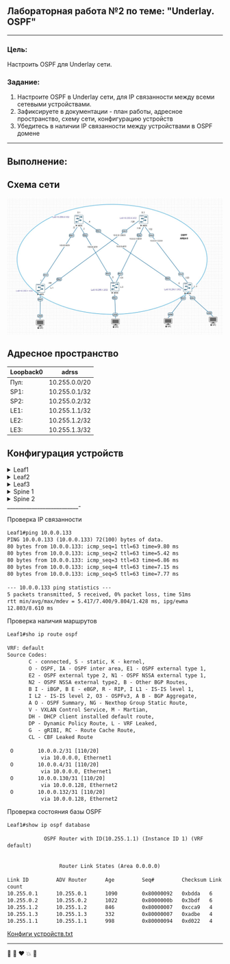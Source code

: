## Лабораторная работа №2 по теме: "Underlay. OSPF"
___
### Цель:
Настроить OSPF для Underlay сети.

### Задание:
1. Настроите OSPF в Underlay сети, для IP связанности между всеми сетевыми устройствами.
2. Зафиксируете в документации - план работы, адресное пространство, схему сети, конфигурацию устройств
3. Убедитесь в наличии IP связанности между устройствами в OSPF домене
___

## Выполнение:

## Схема сети
![Picture background](https://github.com/pablogovorov/repo_lab_otus/blob/main/labs/lab02/mytopology.jpg)


## Адресное пространство

| Loopback0 | adrss | 
------ | ------ |
Пул: | 10.255.0.0/20 |
SP1: | 10.255.0.1/32 | 
SP2: | 10.255.0.2/32 |
LE1: | 10.255.1.1/32 |
LE2: |10.255.1.2/32 |
LE3: |10.255.1.3/32 |

## Конфигурация устройств


<details> 

<summary> Leaf1 </summary>

```
!
no aaa root
!
no service interface inactive port-id allocation disabled
!
transceiver qsfp default-mode 4x10G
!
service routing protocols model multi-agent
!
hostname Leaf1
!
spanning-tree mode mstp
!
system l1
   unsupported speed action error
   unsupported error-correction action error
!
interface Ethernet1
   no switchport
   ip address 10.0.0.1/31
   ip ospf network point-to-point
   ip ospf area 0.0.0.0
!
interface Ethernet2
   no switchport
   ip address 10.0.0.129/31
   ip ospf network point-to-point
   ip ospf area 0.0.0.0
!
interface Ethernet3
!
interface Ethernet4
!
interface Ethernet5
!
interface Ethernet6
!
interface Ethernet7
!
interface Ethernet8
!
interface Loopback0
   ip address 10.255.1.1/32
!
interface Management1
!
ip routing
!
router multicast
   ipv4
      software-forwarding kernel
   !
   ipv6
      software-forwarding kernel
!
router ospf 1
   router-id 10.255.1.1
   max-lsa 12000
!
end

```
</details>
<details> 

<summary> Leaf2  </summary>

```
!
no aaa root
!
no service interface inactive port-id allocation disabled
!
transceiver qsfp default-mode 4x10G
!
service routing protocols model multi-agent
!
hostname Leaf2
!
spanning-tree mode mstp
!
system l1
   unsupported speed action error
   unsupported error-correction action error
!
interface Ethernet1
   no switchport
   ip address 10.0.0.3/31
   ip ospf network point-to-point
   ip ospf area 0.0.0.0
!
interface Ethernet2
   no switchport
   ip address 10.0.0.131/31
   ip ospf network point-to-point
   ip ospf area 0.0.0.0
!
interface Ethernet3
!
interface Ethernet4
!
interface Ethernet5
!
interface Ethernet6
!
interface Ethernet7
!
interface Ethernet8
!
interface Loopback0
   ip address 10.255.1.2/32
!
interface Management1
!
ip routing
!
router multicast
   ipv4
      software-forwarding kernel
   !
   ipv6
      software-forwarding kernel
!
router ospf 1
   router-id 10.255.1.2
   max-lsa 12000
!
end

```
</details>
<details> 

<summary> Leaf3 </summary>

```
!
no aaa root
!
no service interface inactive port-id allocation disabled
!
transceiver qsfp default-mode 4x10G
!
service routing protocols model multi-agent
!
hostname Leaf3
!
spanning-tree mode mstp
!
system l1
   unsupported speed action error
   unsupported error-correction action error
!
interface Ethernet1
   no switchport
   ip address 10.0.0.5/31
   ip ospf network point-to-point
   ip ospf area 0.0.0.0
!
interface Ethernet2
   no switchport
   ip address 10.0.0.133/31
   ip ospf network point-to-point
   ip ospf area 0.0.0.0
!
interface Ethernet3
!
interface Ethernet4
!
interface Ethernet5
!
interface Ethernet6
!
interface Ethernet7
!
interface Ethernet8
!
interface Loopback0
   ip address 10.255.1.3/32
!
interface Management1
!
ip routing
!
router multicast
   ipv4
      software-forwarding kernel
   !
   ipv6
      software-forwarding kernel
!
router ospf 1
   router-id 10.255.1.3
   max-lsa 12000
!
end

```
</details>
<details> 
<summary> Spine 1 </summary>


```
!
no aaa root
!
no service interface inactive port-id allocation disabled
!
transceiver qsfp default-mode 4x10G
!
service routing protocols model multi-agent
!
hostname Spine1
!
spanning-tree mode mstp
!
system l1
   unsupported speed action error
   unsupported error-correction action error
!
interface Ethernet1
   no switchport
   ip address 10.0.0.0/31
   ip ospf network point-to-point
   ip ospf area 0.0.0.0
!
interface Ethernet2
   no switchport
   ip address 10.0.0.2/31
   ip ospf network point-to-point
   ip ospf area 0.0.0.0
!
interface Ethernet3
   no switchport
   ip address 10.0.0.4/31
   ip ospf network point-to-point
   ip ospf area 0.0.0.0
!
interface Ethernet4
!
interface Ethernet5
!
interface Ethernet6
!
interface Ethernet7
!
interface Ethernet8
!
interface Loopback0
   ip address 10.255.0.1/32
!
interface Management1
!
ip routing
!
router multicast
   ipv4
      software-forwarding kernel
   !
   ipv6
      software-forwarding kernel
!
router ospf 1
   router-id 10.255.0.1
   max-lsa 12000
!
end

```
</details>
<details> 
<summary> Spine 2 </summary>


```
!
no aaa root
!
no service interface inactive port-id allocation disabled
!
transceiver qsfp default-mode 4x10G
!
service routing protocols model multi-agent
!
hostname Spine2
!
spanning-tree mode mstp
!
system l1
   unsupported speed action error
   unsupported error-correction action error
!
interface Ethernet1
   no switchport
   ip address 10.0.0.128/31
   ip ospf network point-to-point
   ip ospf area 0.0.0.0
!
interface Ethernet2
   no switchport
   ip address 10.0.0.130/31
   ip ospf network point-to-point
   ip ospf area 0.0.0.0
!
interface Ethernet3
   no switchport
   ip address 10.0.0.132/31
   ip ospf network point-to-point
   ip ospf area 0.0.0.0
!
interface Ethernet4
!
interface Ethernet5
!
interface Ethernet6
!
interface Ethernet7
!
interface Ethernet8
!
interface Loopback0
   ip address 10.255.0.2/32
!
interface Management1
!
ip routing
!
router multicast
   ipv4
      software-forwarding kernel
   !
   ipv6
      software-forwarding kernel
!
router ospf 1
   router-id 10.255.0.2
   max-lsa 12000
!
end

```
</details>
__________________________-

Проверка IP связанности 
```
Leaf1#ping 10.0.0.133
PING 10.0.0.133 (10.0.0.133) 72(100) bytes of data.
80 bytes from 10.0.0.133: icmp_seq=1 ttl=63 time=9.80 ms
80 bytes from 10.0.0.133: icmp_seq=2 ttl=63 time=5.42 ms
80 bytes from 10.0.0.133: icmp_seq=3 ttl=63 time=6.86 ms
80 bytes from 10.0.0.133: icmp_seq=4 ttl=63 time=7.15 ms
80 bytes from 10.0.0.133: icmp_seq=5 ttl=63 time=7.77 ms

--- 10.0.0.133 ping statistics ---
5 packets transmitted, 5 received, 0% packet loss, time 51ms
rtt min/avg/max/mdev = 5.417/7.400/9.804/1.428 ms, ipg/ewma 12.803/8.610 ms

```
Проверка наличия маршрутов
```
Leaf1#sho ip route ospf

VRF: default
Source Codes:
       C - connected, S - static, K - kernel,
       O - OSPF, IA - OSPF inter area, E1 - OSPF external type 1,
       E2 - OSPF external type 2, N1 - OSPF NSSA external type 1,
       N2 - OSPF NSSA external type2, B - Other BGP Routes,
       B I - iBGP, B E - eBGP, R - RIP, I L1 - IS-IS level 1,
       I L2 - IS-IS level 2, O3 - OSPFv3, A B - BGP Aggregate,
       A O - OSPF Summary, NG - Nexthop Group Static Route,
       V - VXLAN Control Service, M - Martian,
       DH - DHCP client installed default route,
       DP - Dynamic Policy Route, L - VRF Leaked,
       G  - gRIBI, RC - Route Cache Route,
       CL - CBF Leaked Route

 O        10.0.0.2/31 [110/20]
           via 10.0.0.0, Ethernet1
 O        10.0.0.4/31 [110/20]
           via 10.0.0.0, Ethernet1
 O        10.0.0.130/31 [110/20]
           via 10.0.0.128, Ethernet2
 O        10.0.0.132/31 [110/20]
           via 10.0.0.128, Ethernet2

```

Проверка состояния базы OSPF
```
Leaf1#show ip ospf database

            OSPF Router with ID(10.255.1.1) (Instance ID 1) (VRF default)


                 Router Link States (Area 0.0.0.0)

Link ID         ADV Router      Age         Seq#         Checksum Link count
10.255.0.1      10.255.0.1      1090        0x80000092   0xbdda   6
10.255.0.2      10.255.0.2      1022        0x8000000b   0x3bdf   6
10.255.1.2      10.255.1.2      846         0x80000007   0xcca9   4
10.255.1.3      10.255.1.3      332         0x80000007   0xadbe   4
10.255.1.1      10.255.1.1      998         0x80000094   0xd022   4
```



 [Конфиги устройств.txt](/labs/lab02/configs)
_______________________
:metal: :lips: :heart: :boom: :rocket: 
